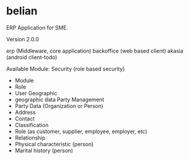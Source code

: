 # belian
ERP Application for SME.

Version 2.0.0

erp (Middleware, core application)
backoffice (web based client)
akasia (android client-todo)

Available Module:
Security (role based security)
- Module
- Role
- User
Geographic
- geographic data
Party Management
- Party Data (Organization or Person)
- Address
- Contact
- Classification
- Role (as customer, supplier, employee, employer, etc)
- Relationship
- Physical characteristic (person)
- Marital history (person)
